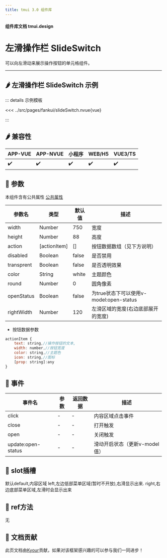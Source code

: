 ```yaml
---
title: tmui 3.0 组件库
---
```


<script setup>
import webview from '../components/mobileWebview.vue'
</script>

#### 组件库文档 tmui.design

# 左滑操作栏 SlideSwitch
可以向左滑动来展示操作按钮的单元格组件。

---

## :hot_pepper: 左滑操作栏 SlideSwitch 示例

<webview url="https://tmui.design/h5/#/pages/fankui/slideSwitch"></webview>

::: details 示例模板

<<< ../src/pages/fankui/slideSwitch.nvue{vue}

:::

## :hot_pepper: 兼容性

| APP-VUE            | APP-NVUE           | 小程序                | WEB/H5             | VUE3/TS            |
|--------------------|--------------------|--------------------|--------------------|--------------------|
| :heavy_check_mark: | :heavy_check_mark: | :heavy_check_mark: | :heavy_check_mark: | :heavy_check_mark: |

## :seedling: 参数
本组件含有公共属性 [公共属性](/doc/spec/组件公共样式.md)

| 参数名        | 类型           | 默认值   | 描述                              |
|------------|--------------|-------|---------------------------------|
| width      | Number       | 750   | 宽度                              |
| height     | Number       | 88   | 高度                              |
| action     | [actionItem] | []   | 按钮数据数组（见下方说明） |
| disabled   | Boolean      | false | 是否禁用                            |
| transprent | Boolean      | false | 是否透明效果                          |
| color      | String       | white | 主题颜色                            |
| round      | Number       | 0     | 圆角像素                            |
| openStatus | Boolean      | false | 为true状态下可以使用v-model:open-status |
| rightWidth | Number       | 120     | 左滑区域的宽度(右边底部展开的宽度) |

- 按钮数据参数
```javascript
actionItem {
	text: string,//操作按钮的文本,
	width: number,//按钮宽度
	color: string,//主题色
	icon: string,//图标
	[prop: string]:any
}
```

## :rose: 事件
| 事件名                | 参数  | 返回数据 | 描述                 |
|--------------------|-----|------|--------------------|
| click              |   -  |    -  | 内容区域点击事件 |
| close              |   -  |   -   | 打开触发|
| open              |    - |    -  | 关闭触发|
| update:open-status |    - |    -  | 滑动开启状态（更新v-model值） |

## :corn: slot插槽
默认default,内容区域
left,左边低部菜单区域(暂时不开放),右滑显示出来.
right,右边底部菜单区域,左滑时会显示出来

## :green_salad: ref方法
无

## :couplekiss: 文档贡献
此页文档由[Kyour](https://github.com/kyour-cn)贡献，如果对该框架感兴趣的可以参与我们一同进步！
